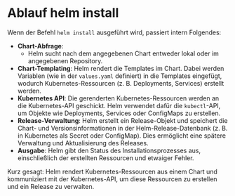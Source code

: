 # Ablauf helm install 

Wenn der Befehl `helm install` ausgeführt wird, passiert intern Folgendes:

- **Chart-Abfrage**:
    * Helm sucht nach dem angegebenen Chart entweder lokal oder im angegebenen Repository.
- **Chart-Templating**: Helm rendert die Templates im Chart. Dabei werden Variablen (wie in der `values.yaml` definiert) in die Templates eingefügt, wodurch Kubernetes-Ressourcen (z. B. Deployments, Services) erstellt werden.
- **Kubernetes API**: Die gerenderten Kubernetes-Ressourcen werden an die Kubernetes-API geschickt. Helm verwendet dafür die `kubectl`-API, um Objekte wie Deployments, Services oder ConfigMaps zu erstellen.
- **Release-Verwaltung**: Helm erstellt ein Release-Objekt und speichert die Chart- und Versionsinformationen in der Helm-Release-Datenbank (z. B. in Kubernetes als Secret oder ConfigMap). Dies ermöglicht eine spätere Verwaltung und Aktualisierung des Releases.
- **Ausgabe**: Helm gibt den Status des Installationsprozesses aus, einschließlich der erstellten Ressourcen und etwaiger Fehler.

Kurz gesagt: Helm rendert Kubernetes-Ressourcen aus einem Chart und kommuniziert mit der Kubernetes-API, um diese Ressourcen zu erstellen und ein Release zu verwalten.
